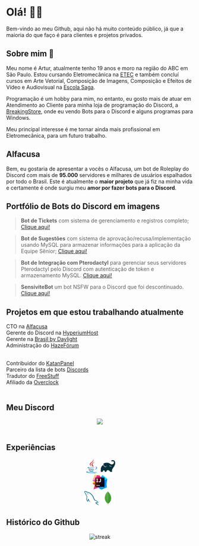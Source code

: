 # Olá! 👋🏻
Bem-vindo ao meu Github, aqui não há muito conteúdo público, já que a maioria do que faço é para clientes e projetos privados.

## Sobre mim 👦
Meu nome é Artur, atualmente tenho 19 anos e moro na região do ABC em São Paulo. Estou cursando Eletromecânica na [ETEC](https://www.vestibulinhoetec.com.br/home/) e também concluí cursos em Arte Vetorial, Composição de Imagens, Composição e Efeitos de Vídeo e Audiovisual na [Escola Saga](https://www.saga.com.br/).

Programação é um hobby para mim, no entanto, eu gosto mais de atuar em Atendimento ao Cliente para minha loja de programação do Discord, a [BreakingStore](https://github.com/BreakingStore), onde eu vendo Bots para o Discord e alguns programas para Windows.

Meu principal interesse é me tornar ainda mais profissional em Eletromecânica, para um futuro trabalho.

## Alfacusa
Bem, eu gostaria de apresentar a vocês o Alfacusa, um bot de Roleplay do Discord com mais de **95.000** servidores e milhares de usuários espalhados por todo o Brasil. Este é atualmente o **maior projeto** que já fiz na minha vida e certamente é onde surgiu meu **amor por fazer bots para o Discord**.

## Portfólio de Bots do Discord em imagens
> **Bot de Tickets** com sistema de gerenciamento e registros completo; [Clique aqui!](https://imgur.com/a/6XNXRuM)

> **Bot de Sugestões** com sistema de aprovação/recusa/implementação usando MySQL para armazenar informações para a aplicação da Equipe Sênior; [Clique aqui!](https://github.com/DarkPizza/suggestion-bot)<br/>

> **Bot de Integração com Pterodactyl** para gerenciar seus servidores Pterodactyl pelo Discord com autenticação de token e armazenamento MySQL. [Clique aqui!](https://youtu.be/1mJ9wP5L3DA)<br/>

> **SensiviteBot** um bot NSFW para o Discord que foi descontinuado. [Clique aqui!](https://discords.com/bots/bot/687100809493741651)<br/>

## Projetos em que estou trabalhando atualmente
CTO na [Alfacusa](https://alfabot.website/)<br/>
Gerente do Discord na [HyperiumHost](https://discord.gg/MZQQbgzxx4)<br/>
Gerente na [Brasil by Daylight](https://discord.gg/Qt8d3NNWAb)<br/>
Administração do [HazeFórum](https://hazeforum.com/)<br/><br/>

Contribuidor do [KatanPanel](https://github.com/KatanPanel/katan-discord-webhook-plugin)<br/>
Parceiro da lista de bots [Discords](https://discords.com/bots/)<br/>
Tradutor do [FreeStuff](https://freestuffbot.xyz/)<br/>
Afiliado da [Overclock](https://bebaoverclock.com.br/)<br/><br/>

## Meu Discord
<p align="center">
  <img src="https://lanyard.cnrad.dev/api/561264957921034240?idleMessage=Eu%20n%C3%A3o%20estou%20fazendo%20nada%20no%20momento!"> <br/><br/>
</p> 

## Experiências
<p align="center">
  <img alt="Java" width="40px" src="https://raw.githubusercontent.com/devicons/devicon/master/icons/java/java-original.svg">
  <img alt="Gradle" width="40px" src="https://raw.githubusercontent.com/devicons/devicon/master/icons/gradle/gradle-plain.svg"> <br/>
  <img alt="Intellij" width="40px" src="https://raw.githubusercontent.com/yuhtin/yuhtin/master/icons/intellij.png"><br/>
  <img alt="MySQL" width="40px" src="https://raw.githubusercontent.com/devicons/devicon/master/icons/mysql/mysql-original.svg">
  <img alt="MongoDB" width="40px" src="https://raw.githubusercontent.com/devicons/devicon/master/icons/mongodb/mongodb-original.svg"><br/>
</p>  

## Histórico do Github
<p align="center">
  <img height"100em" src="https://github-readme-streak-stats.herokuapp.com?user=DarKPizza&theme=dark&locale=pt-br)](https://git.io/streak-stats" alt="streak"><br/>
</p>  
